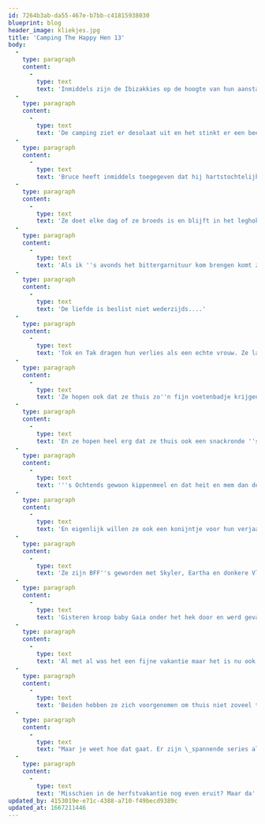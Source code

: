 ```yaml
---
id: 7264b3ab-da55-467e-b7bb-c41815938030
blueprint: blog
header_image: kliekjes.jpg
title: 'Camping The Happy Hen 13'
body:
  -
    type: paragraph
    content:
      -
        type: text
        text: 'Inmiddels zijn de Ibizakkies op de hoogte van hun aanstaande vertrek en ze zijn niet blij maar gelukkig ziet het weer er nog geweldig uit. Dat maakt het wat makkelijker allemaal.'
  -
    type: paragraph
    content:
      -
        type: text
        text: 'De camping ziet er desolaat uit en het stinkt er een beetje. Dat komt door de droogte. Het gras groeide niet en de poep en plasjes bleven op de keiharde grond liggen ipv erin te zakken. Nu is het nat van de dauw en dat geurt.'
  -
    type: paragraph
    content:
      -
        type: text
        text: 'Bruce heeft inmiddels toegegeven dat hij hartstochtelijk verliefd is op Dakota wat haar aan te zien is want haar hele rug is kaal.'
  -
    type: paragraph
    content:
      -
        type: text
        text: 'Ze doet elke dag of ze broeds is en blijft in het leghok zitten.'
  -
    type: paragraph
    content:
      -
        type: text
        text: 'Als ik ''s avonds het bittergarnituur kom brengen komt ze eraf en rent gillend de camping op maar Bruce krijgt haar altijd te pakken.'
  -
    type: paragraph
    content:
      -
        type: text
        text: 'De liefde is beslist niet wederzijds....'
  -
    type: paragraph
    content:
      -
        type: text
        text: 'Tok en Tak dragen hun verlies als een echte vrouw. Ze laten niks merken maar hopen dat er in hun woonplaats ook een kerel langskomt. Geen handvol maar een land vol zei ons mam tenslotte!'
  -
    type: paragraph
    content:
      -
        type: text
        text: 'Ze hopen ook dat ze thuis zo''n fijn voetenbadje krijgen. Een lage schaal met niet al te schoon water waar je in rond kunt poedelen.'
  -
    type: paragraph
    content:
      -
        type: text
        text: 'En ze hopen heel erg dat ze thuis ook een snackronde ''s avonds krijgen. Daar zijn ze helemaal wild van (ze zijn hun bikinifiguurtje dan ook kwijt)'
  -
    type: paragraph
    content:
      -
        type: text
        text: '''s Ochtends gewoon kippenmeel en dat heit en mem dan de hele dag al hun restjes in een bak bewaren; appelklokhuis, overgebleven aardappel, boterhammetje, kruimels uit koekpak enz. En dan om een uur of 8 nog even snacken voor ze op stok gaan.'
  -
    type: paragraph
    content:
      -
        type: text
        text: 'En eigenlijk willen ze ook een konijntje voor hun verjaardag.'
  -
    type: paragraph
    content:
      -
        type: text
        text: 'Ze zijn BFF''s geworden met Skyler, Eartha en donkere Vlekkie en na even wennen ook met de nieuwe aanwas Flora, Fauna, Gaia en Thelma & Louise.'
  -
    type: paragraph
    content:
      -
        type: text
        text: 'Gisteren kroop baby Gaia onder het hek door en werd gevangen door de honden. Ik zag ze spelen met iets wits maar dacht dat het hun speelgoedtouw was. Toen ik zag dat het Gaia was riep ik dat ze los moesten laten. Gelukkig deden ze dat meteen. Ik heb het geschrokken kleintje gevangen en over het hek gezet waar ze meteen in een hol vluchtte. Hele dag niet weer gezien en het is werkelijk waar; de hele camping was overstuur. Maar gelukkig was Gaia er vanochtend weer bovenop en aanwezig bij de voerronde.'
  -
    type: paragraph
    content:
      -
        type: text
        text: 'Al met al was het een fijne vakantie maar het is nu ook wel goed geweest.'
  -
    type: paragraph
    content:
      -
        type: text
        text: 'Beiden hebben ze zich voorgenomen om thuis niet zoveel tv te kijken, meer buiten te zitten en minstens 1x per week de cuisine locale (konijnenvoer) te blijven eten.'
  -
    type: paragraph
    content:
      -
        type: text
        text: "Maar je weet hoe dat gaat. Er zijn \_spannende series als Ei-xpeditie Robinson en Hen zoekt Haan, de wintertijd is al ingegaan en\_ dat konijnenvoer smaakt thuis ineens heel anders."
  -
    type: paragraph
    content:
      -
        type: text
        text: 'Misschien in de herfstvakantie nog even eruit? Maar da''s toch niet hetzelfde.'
updated_by: 4153019e-e71c-4388-a710-f49becd9389c
updated_at: 1667211446
---
```

